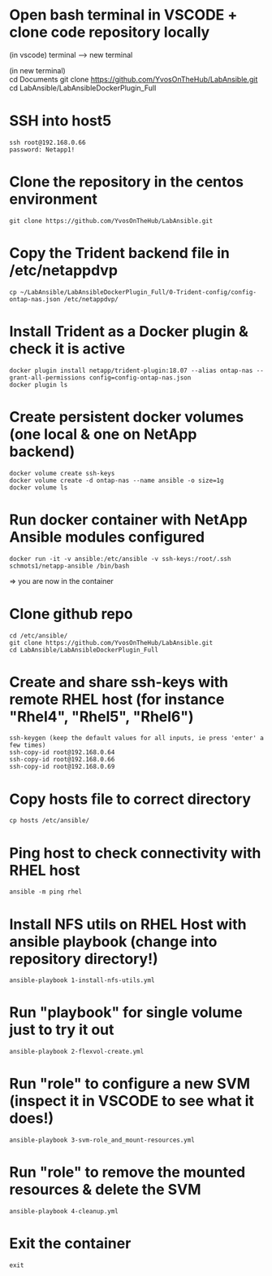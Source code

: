 
# Open bash terminal in VSCODE + clone code repository locally
(in vscode) 
    terminal --> new terminal 

(in new terminal)  
    cd Documents
    git clone https://github.com/YvosOnTheHub/LabAnsible.git 
    cd LabAnsible/LabAnsibleDockerPlugin_Full

# SSH into host5
    ssh root@192.168.0.66
    password: Netapp1!

# Clone the repository in the centos environment
    git clone https://github.com/YvosOnTheHub/LabAnsible.git

# Copy the Trident backend file in /etc/netappdvp
    cp ~/LabAnsible/LabAnsibleDockerPlugin_Full/0-Trident-config/config-ontap-nas.json /etc/netappdvp/

# Install Trident as a Docker plugin & check it is active
    docker plugin install netapp/trident-plugin:18.07 --alias ontap-nas --grant-all-permissions config=config-ontap-nas.json 
    docker plugin ls

# Create persistent docker volumes (one local & one on NetApp backend)
    docker volume create ssh-keys 
    docker volume create -d ontap-nas --name ansible -o size=1g 
    docker volume ls 

# Run docker container with NetApp Ansible modules configured
    docker run -it -v ansible:/etc/ansible -v ssh-keys:/root/.ssh schmots1/netapp-ansible /bin/bash

=>  you are now in the container

# Clone github repo
    cd /etc/ansible/ 
    git clone https://github.com/YvosOnTheHub/LabAnsible.git 
    cd LabAnsible/LabAnsibleDockerPlugin_Full

# Create and share ssh-keys with remote RHEL host (for instance "Rhel4", "Rhel5", "Rhel6")
    ssh-keygen (keep the default values for all inputs, ie press 'enter' a few times)
    ssh-copy-id root@192.168.0.64
    ssh-copy-id root@192.168.0.66
    ssh-copy-id root@192.168.0.69

# Copy hosts file to correct directory
    cp hosts /etc/ansible/

# Ping host to check connectivity with RHEL host 
    ansible -m ping rhel

# Install NFS utils on RHEL Host with ansible playbook  (change into repository directory!)
    ansible-playbook 1-install-nfs-utils.yml

# Run "playbook" for single volume just to try it out
    ansible-playbook 2-flexvol-create.yml

# Run "role" to configure a new SVM (inspect it in VSCODE to see what it does!)
    ansible-playbook 3-svm-role_and_mount-resources.yml 

# Run "role" to remove the mounted resources & delete the SVM
    ansible-playbook 4-cleanup.yml 

# Exit the container
    exit

